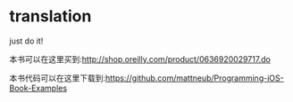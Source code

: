 translation
===========
just do it!

本书可以在这里买到:http://shop.oreilly.com/product/0636920029717.do

本书代码可以在这里下载到:https://github.com/mattneub/Programming-iOS-Book-Examples
